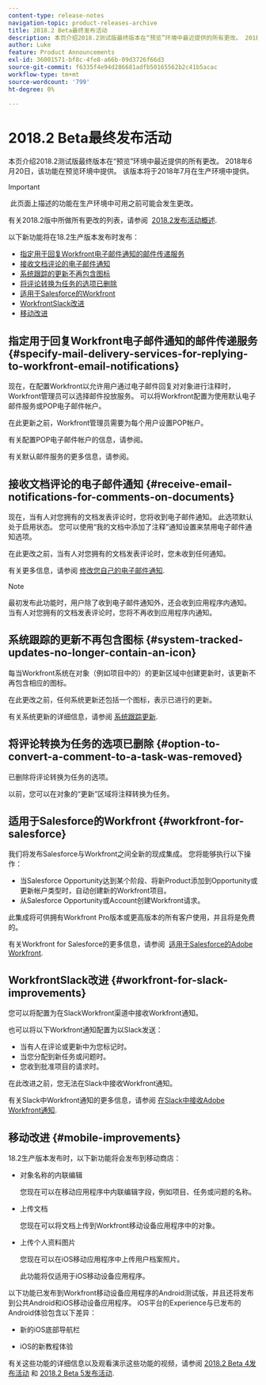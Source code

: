```yaml
---
content-type: release-notes
navigation-topic: product-releases-archive
title: 2018.2 Beta最终发布活动
description: 本页介绍2018.2测试版最终版本在“预览”环境中最近提供的所有更改。 2018年6月20日，该功能在预览环境中提供。 该版本将于2018年7月在生产环境中提供。
author: Luke
feature: Product Announcements
exl-id: 36001571-bf8c-4fe8-a66b-09d3726f66d3
source-git-commit: f6335f4e94d286681adfb50165562b2c41b5acac
workflow-type: tm+mt
source-wordcount: '799'
ht-degree: 0%

---
```


# 2018.2 Beta最终发布活动

本页介绍2018.2测试版最终版本在“预览”环境中最近提供的所有更改。 2018年6月20日，该功能在预览环境中提供。 该版本将于2018年7月在生产环境中提供。

>[!IMPORTANT]
>
> 此页面上描述的功能在生产环境中可用之前可能会发生更改。

有关2018.2版中所做所有更改的列表，请参阅  [2018.2发布活动概述](../../../../product-announcements/product-releases/quarterly-release-archive/2018.2-release-activity/2018.2-release-activity-overview.md).

以下新功能将在18.2生产版本发布时发布：

* [指定用于回复Workfront电子邮件通知的邮件传递服务](#specify-mail-delivery-services-for-replying-to-workfront-email-notifications)
* [接收文档评论的电子邮件通知](#receive-email-notifications-for-comments-on-documents)
* [系统跟踪的更新不再包含图标](#system-tracked-updates-no-longer-contain-an-icon)
* [将评论转换为任务的选项已删除](#option-to-convert-a-comment-to-a-task-was-removed)
* [适用于Salesforce的Workfront](#workfront-for-salesforce)
* [WorkfrontSlack改进](#workfront-for-slack-improvements)
* [移动改进](#mobile-improvements)

## 指定用于回复Workfront电子邮件通知的邮件传递服务 {#specify-mail-delivery-services-for-replying-to-workfront-email-notifications}

现在，在配置Workfront以允许用户通过电子邮件回复对对象进行注释时，Workfront管理员可以选择邮件投放服务。 可以将Workfront配置为使用默认电子邮件服务或POP电子邮件帐户。

在此更新之前，Workfront管理员需要为每个用户设置POP帐户。 

有关配置POP电子邮件帐户的信息，请参阅。

有关默认邮件服务的更多信息，请参阅。

## 接收文档评论的电子邮件通知 {#receive-email-notifications-for-comments-on-documents}

现在，当有人对您拥有的文档发表评论时，您将收到电子邮件通知。 此选项默认处于启用状态。 您可以使用“我的文档中添加了注释”通知设置来禁用电子邮件通知选项。

在此更改之前，当有人对您拥有的文档发表评论时，您未收到任何通知。 

有关更多信息，请参阅 [修改您自己的电子邮件通知](../../../../workfront-basics/using-notifications/activate-or-deactivate-your-own-event-notifications.md).

>[!NOTE]
>
最初发布此功能时，用户除了收到电子邮件通知外，还会收到应用程序内通知。 当有人对您拥有的文档发表评论时，您将不再收到应用程序内通知。 

## 系统跟踪的更新不再包含图标 {#system-tracked-updates-no-longer-contain-an-icon}

每当Workfront系统在对象（例如项目中的）的更新区域中创建更新时，该更新不再包含相应的图标。

在此更改之前，任何系统更新还包括一个图标，表示已进行的更新。

有关系统更新的详细信息，请参阅 [系统跟踪更新](../../../../administration-and-setup/set-up-workfront/system-tracked-update-feeds/system-tracked-update-feeds.md).

## 将评论转换为任务的选项已删除 {#option-to-convert-a-comment-to-a-task-was-removed}

已删除将评论转换为任务的选项。

以前，您可以在对象的“更新”区域将注释转换为任务。

## 适用于Salesforce的Workfront {#workfront-for-salesforce}

我们将发布Salesforce与Workfront之间全新的现成集成。 您将能够执行以下操作：

* 当Salesforce Opportunity达到某个阶段、将新Product添加到Opportunity或更新帐户类型时，自动创建新的Workfront项目。
* 从Salesforce Opportunity或Account创建Workfront请求。

此集成将可供拥有Workfront Pro版本或更高版本的所有客户使用，并且将是免费的。

有关Workfront for Salesforce的更多信息，请参阅  [适用于Salesforce的Adobe Workfront](../../../../workfront-integrations-and-apps/using-workfront-with-salesforce/workfront-for-salesforce.md).

## WorkfrontSlack改进 {#workfront-for-slack-improvements}

您可以将配置为在SlackWorkfront渠道中接收Workfront通知。

也可以将以下Workfront通知配置为以Slack发送：

* 当有人在评论或更新中为您标记时。
* 当您分配到新任务或问题时。
* 您收到批准项目的请求时。

在此改进之前，您无法在Slack中接收Workfront通知。

有关Slack中Workfront通知的更多信息，请参阅 [在Slack中接收Adobe Workfront通知](../../../../workfront-integrations-and-apps/using-workfront-with-slack/receive-workfront-notifications-in-slack.md).

## 移动改进 {#mobile-improvements}

18.2生产版本发布时，以下新功能将会发布到移动商店：

* 对象名称的内联编辑 

  您现在可以在移动应用程序中内联编辑字段，例如项目、任务或问题的名称。

* 上传文档 

  您现在可以将文档上传到Workfront移动设备应用程序中的对象。

* 上传个人资料图片 

  您现在可以在iOS移动应用程序中上传用户档案照片。

  此功能将仅适用于iOS移动设备应用程序。

以下功能已发布到Workfront移动设备应用程序的Android测试版，并且还将发布到公共Android和iOS移动设备应用程序。 iOS平台的Experience与已发布的Android体验包含以下差异：

* 新的iOS底部导航栏 

* iOS的新教程体验 

有关这些功能的详细信息以及观看演示这些功能的视频，请参阅 [2018.2 Beta 4发布活动](../../../../product-announcements/product-releases/quarterly-release-archive/2018.2-release-activity/2018.2-beta-4-release-activity.md) 和 [2018.2 Beta 5发布活动](../../../../product-announcements/product-releases/quarterly-release-archive/2018.2-release-activity/2018.2-beta-5-release-activity.md).
